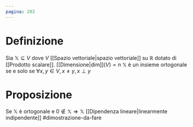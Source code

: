 ```yaml
---
pagina: 203
---
```

# Definizione
Sia $\mathbb{X}\subseteq V$ dove $V$ [[Spazio vettoriale|spazio vettoriale]] su $\mathbb{R}$ dotato di [[Prodotto scalare]].
[[Dimensione|dim]]$(V)=n$
$\mathbb{X}$ è un insieme ortogonale se e solo se $\forall x,y\in V, x\not = y, x\perp y$ 

# Proposizione
Se $\mathbb{X}$ è ortogonale e $0 \not\in \mathbb{X} \Rightarrow \mathbb{X}$ [[Dipendenza lineare|linearmente indipendente]]
#dimostrazione-da-fare 